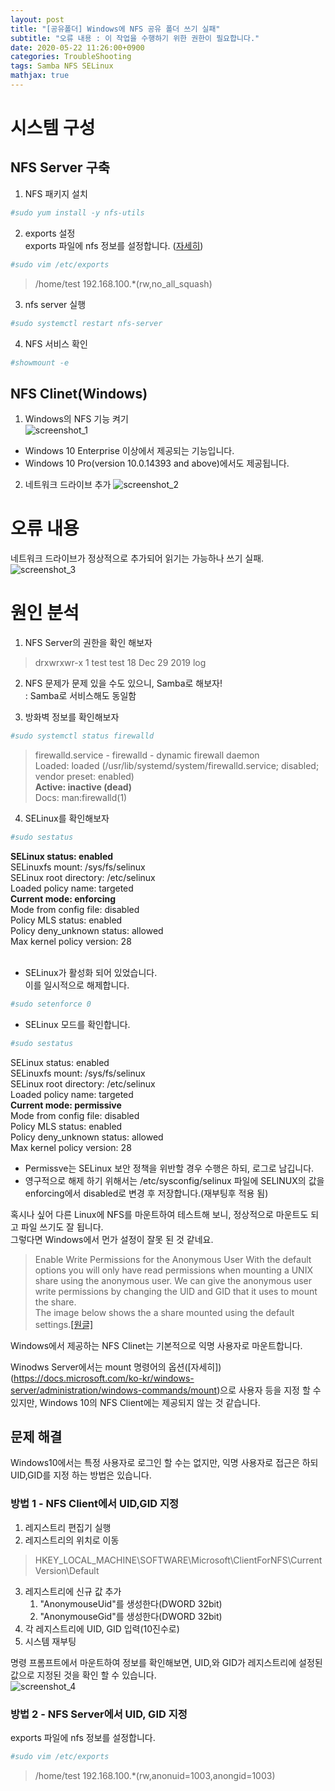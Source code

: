 ```yaml
---
layout: post
title: "[공유폴더] Windows에 NFS 공유 폴더 쓰기 실패"
subtitle: "오류 내용 : 이 작업을 수행하기 위한 권한이 필요합니다."
date: 2020-05-22 11:26:00+0900
categories: TroubleShooting
tags: Samba NFS SELinux
mathjax: true
---
```


# 시스템 구성
## NFS Server 구축
1. NFS 패키지 설치
```bash
#sudo yum install -y nfs-utils
```
2. exports 설정  
exports 파일에 nfs 정보를 설정합니다. ([자세히](https://linux.die.net/man/5/exports))
```bash
#sudo vim /etc/exports
```
> /home/test 192.168.100.*(rw,no_all_squash)

3. nfs server 실행
```bash
#sudo systemctl restart nfs-server
```

4. NFS 서비스 확인
```bash
#showmount -e
```


## NFS Clinet(Windows)
1. Windows의 NFS 기능 켜기  
![screenshot_1](/resource/NFSMountWriteFail/WindowsOnNFS.png)  
* Windows 10 Enterprise 이상에서 제공되는 기능입니다.
* Windows 10 Pro(version 10.0.14393 and above)에서도 제공됩니다.
2. 네트워크 드라이브 추가
![screenshot_2](/resource/NFSMountWriteFail/CreateNetworkDrive.png)

# 오류 내용
네트워크 드라이브가 정상적으로 추가되어 읽기는 가능하나 쓰기 실패.  
![screenshot_3](/resource/NFSMountWriteFail/NFSMountWriteFail.png)

# 원인 분석
1. NFS Server의 권한을 확인 해보자  
> drxwrxwr-x 1 test test   18 Dec 29  2019 log

2. NFS 문제가 문제 있을 수도 있으니, Samba로 해보자!  
&#58; Samba로 서비스해도 동일함

3. 방화벽 정보를 확인해보자  
```bash
#sudo systemctl status firewalld
```
> firewalld.service - firewalld - dynamic firewall daemon  
Loaded: loaded (/usr/lib/systemd/system/firewalld.service; disabled; vendor preset: enabled)  
__Active: inactive (dead)__  
Docs: man:firewalld(1)  

4. SELinux를 확인해보자  
```bash
#sudo sestatus
```
> 
__SELinux status:                 enabled__  
SELinuxfs mount:                /sys/fs/selinux  
SELinux root directory:         /etc/selinux  
Loaded policy name:             targeted  
**Current mode:                   enforcing**  
Mode from config file:          disabled  
Policy MLS status:              enabled  
Policy deny_unknown status:     allowed  
Max kernel policy version:      28  
<br>

* SELinux가 활성화 되어 있었습니다.  
이를 일시적으로 해제합니다.  
```bash
#sudo setenforce 0
```
* SELinux 모드를 확인합니다.
```bash
#sudo sestatus
```
> 
SELinux status:                 enabled  
SELinuxfs mount:                /sys/fs/selinux  
SELinux root directory:         /etc/selinux  
Loaded policy name:             targeted  
**Current mode:                   permissive**  
Mode from config file:          disabled  
Policy MLS status:              enabled  
Policy deny_unknown status:     allowed  
Max kernel policy version:      28  
* Permissve는 SELinux 보안 정책을 위반할 경우 수행은 하되, 로그로 남깁니다.  
* 영구적으로 해제 하기 위해서는 /etc/sysconfig/selinux 파일에 SELINUX의 값을 enforcing에서 disabled로 변경 후 저장합니다.(재부팅후 적용 됨)  

혹시나 싶어 다른 Linux에 NFS를 마운트하여 테스트해 보니, 정상적으로 마운트도 되고 파일 쓰기도 잘 됩니다.  
그렇다면 Windows에서 먼가 설정이 잘못 된 것 같네요.  

> Enable Write Permissions for the Anonymous User
With the default options you will only have read permissions when mounting a UNIX share using the anonymous user. We can give the anonymous user write permissions by changing the UID and GID that it uses to mount the share.  
The image below shows the a share mounted using the default settings.[[원글]](https://graspingtech.com/mount-nfs-share-windows-10/)

Windows에서 제공하는 NFS Clinet는 기본적으로 익명 사용자로 마운트합니다.  

Winodws Server에서는 mount 명령어의 옵션([자세히])(https://docs.microsoft.com/ko-kr/windows-server/administration/windows-commands/mount)으로 사용자 등을 지정 할 수 있지만, Windows 10의 NFS Client에는 제공되지 않는 것 같습니다.  


## 문제 해결
Windows10에서는 특정 사용자로 로그인 할 수는 없지만, 익명 사용자로 접근은 하되 UID,GID를 지정 하는 방법은 있습니다.

### 방법 1 - NFS Client에서 UID,GID 지정
1. 레지스트리 편집기 실행 
2. 레지스트리의 위치로 이동  
> HKEY_LOCAL_MACHINE\SOFTWARE\Microsoft\ClientForNFS\CurrentVersion\Default
3. 레지스트리에 신규 값 추가  
	1. "AnonymouseUid"를 생성한다(DWORD 32bit) 
	2. "AnonymouseGid"를 생성한다(DWORD 32bit) 
4. 각 레지스트리에 UID, GID 입력(10진수로)
5. 시스템 재부팅

명령 프롬프트에서 마운트하여 정보를 확인해보면, UID,와 GID가 레지스트리에 설정된 값으로 지정된 것을 확인 할 수 있습니다.  
![screenshot_4](/resource/NFSMountWriteFail/Result-Mount.png)


### 방법 2 - NFS Server에서 UID, GID 지정
exports 파일에 nfs 정보를 설정합니다.
```bash
#sudo vim /etc/exports
```
> /home/test 192.168.100.*(rw,anonuid=1003,anongid=1003)

